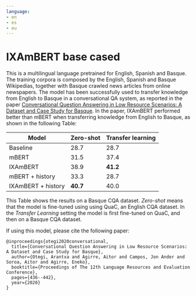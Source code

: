 ```yaml
---
language: 
- en
- es
- eu
---
```


# IXAmBERT base cased

This is a multilingual language pretrained for English, Spanish and Basque. The training corpora is composed by the English, Spanish and Basque Wikipedias, together with Basque crawled news articles from online newspapers. The model has been successfully used to transfer knowledge from English to Basque in a conversational QA system, as reported in the paper [Conversational Question Answering in Low Resource Scenarios: A Dataset and Case Study for Basque](http://www.lrec-conf.org/proceedings/lrec2020/pdf/2020.lrec-1.55.pdf). In the paper, IXAmBERT performed better than mBERT when transferring knowledge from English to Basque, as shown in the following Table:

| Model              | Zero-shot | Transfer learning |
|--------------------|-----------|-------------------|
| Baseline           |      28.7 |              28.7 |
| mBERT              |      31.5 |              37.4 |
| IXAmBERT           |      38.9 |          **41.2** |
| mBERT + history    |      33.3 |              28.7 |
| IXAmBERT + history |  **40.7** |              40.0 |

This Table shows the results on a Basque CQA dataset. *Zero-shot* means that the model is fine-tuned using using QuaC, an English CQA dataset. In the *Transfer Learning* setting the model is first fine-tuned on QuaC, and then on a Basque CQA dataset. 

If using this model, please cite the following paper:
```
@inproceedings{otegi2020conversational,
  title={Conversational Question Answering in Low Resource Scenarios: A Dataset and Case Study for Basque},
  author={Otegi, Arantxa and Agirre, Aitor and Campos, Jon Ander and Soroa, Aitor and Agirre, Eneko},
  booktitle={Proceedings of The 12th Language Resources and Evaluation Conference},
  pages={436--442},
  year={2020}
}
```
